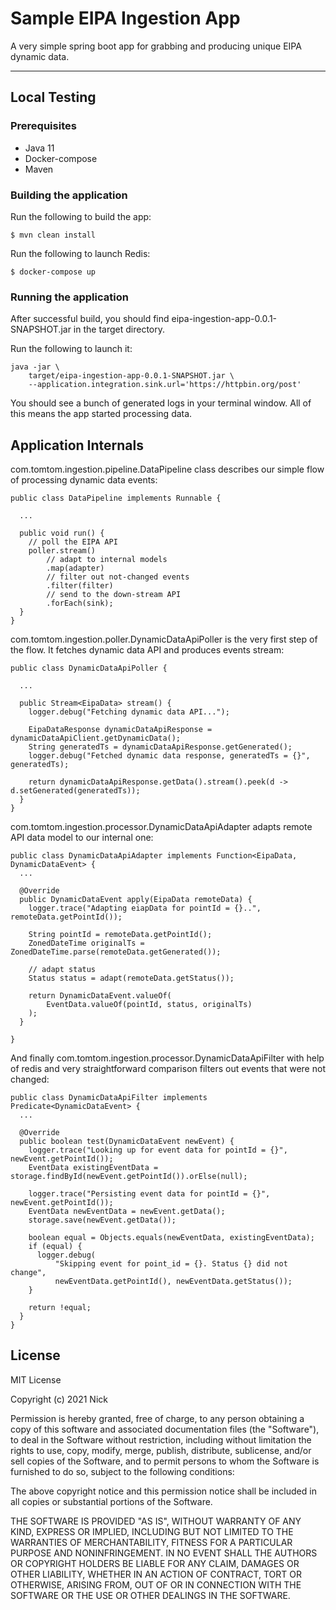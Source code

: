 # Sample EIPA Ingestion App

A very simple spring boot app for grabbing and producing unique EIPA dynamic data.  
___

## Local Testing

### Prerequisites

* Java 11
* Docker-compose
* Maven

### Building the application

Run the following to build the app:

    $ mvn clean install

Run the following to launch Redis:

    $ docker-compose up

### Running the application

After successful build, you should find eipa-ingestion-app-0.0.1-SNAPSHOT.jar in the target directory.

Run the following to launch it:
```
java -jar \
    target/eipa-ingestion-app-0.0.1-SNAPSHOT.jar \
    --application.integration.sink.url='https://httpbin.org/post'
```

You should see a bunch of generated logs in your terminal window.
All of this means the app started processing data.

## Application Internals 

com.tomtom.ingestion.pipeline.DataPipeline class describes our simple flow of processing dynamic data events:

```
public class DataPipeline implements Runnable {

  ...

  public void run() {
    // poll the EIPA API
    poller.stream()
        // adapt to internal models
        .map(adapter)
        // filter out not-changed events
        .filter(filter)
        // send to the down-stream API
        .forEach(sink);
  }
}
```

com.tomtom.ingestion.poller.DynamicDataApiPoller is the very first step of the flow.
It fetches dynamic data API and produces events stream: 


```
public class DynamicDataApiPoller {

  ...

  public Stream<EipaData> stream() {
    logger.debug("Fetching dynamic data API...");

    EipaDataResponse dynamicDataApiResponse = dynamicDataApiClient.getDynamicData();
    String generatedTs = dynamicDataApiResponse.getGenerated();
    logger.debug("Fetched dynamic data response, generatedTs = {}", generatedTs);

    return dynamicDataApiResponse.getData().stream().peek(d -> d.setGenerated(generatedTs));
  }
}

```

com.tomtom.ingestion.processor.DynamicDataApiAdapter adapts remote API data model to our internal one:

```
public class DynamicDataApiAdapter implements Function<EipaData, DynamicDataEvent> {
  ...
    
  @Override
  public DynamicDataEvent apply(EipaData remoteData) {
    logger.trace("Adapting eiapData for pointId = {}..", remoteData.getPointId());

    String pointId = remoteData.getPointId();
    ZonedDateTime originalTs = ZonedDateTime.parse(remoteData.getGenerated());

    // adapt status
    Status status = adapt(remoteData.getStatus());

    return DynamicDataEvent.valueOf(
        EventData.valueOf(pointId, status, originalTs)
    );
  }

}

```

And finally com.tomtom.ingestion.processor.DynamicDataApiFilter with help of redis and very straightforward 
comparison filters out events that were not changed: 


```
public class DynamicDataApiFilter implements Predicate<DynamicDataEvent> {
  ...

  @Override
  public boolean test(DynamicDataEvent newEvent) {
    logger.trace("Looking up for event data for pointId = {}", newEvent.getPointId());
    EventData existingEventData = storage.findById(newEvent.getPointId()).orElse(null);

    logger.trace("Persisting event data for pointId = {}", newEvent.getPointId());
    EventData newEventData = newEvent.getData();
    storage.save(newEvent.getData());

    boolean equal = Objects.equals(newEventData, existingEventData);
    if (equal) {
      logger.debug(
          "Skipping event for point_id = {}. Status {} did not change",
          newEventData.getPointId(), newEventData.getStatus());
    }

    return !equal;
  }
}

```


## License


MIT License

Copyright (c) 2021 Nick

Permission is hereby granted, free of charge, to any person obtaining a copy
of this software and associated documentation files (the "Software"), to deal
in the Software without restriction, including without limitation the rights
to use, copy, modify, merge, publish, distribute, sublicense, and/or sell
copies of the Software, and to permit persons to whom the Software is
furnished to do so, subject to the following conditions:

The above copyright notice and this permission notice shall be included in all
copies or substantial portions of the Software.

THE SOFTWARE IS PROVIDED "AS IS", WITHOUT WARRANTY OF ANY KIND, EXPRESS OR
IMPLIED, INCLUDING BUT NOT LIMITED TO THE WARRANTIES OF MERCHANTABILITY,
FITNESS FOR A PARTICULAR PURPOSE AND NONINFRINGEMENT. IN NO EVENT SHALL THE
AUTHORS OR COPYRIGHT HOLDERS BE LIABLE FOR ANY CLAIM, DAMAGES OR OTHER
LIABILITY, WHETHER IN AN ACTION OF CONTRACT, TORT OR OTHERWISE, ARISING FROM,
OUT OF OR IN CONNECTION WITH THE SOFTWARE OR THE USE OR OTHER DEALINGS IN THE
SOFTWARE.
